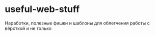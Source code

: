 # useful-web-stuff
Наработки, полезные фишки и шаблоны для облегчения работы с вёрсткой и не только
